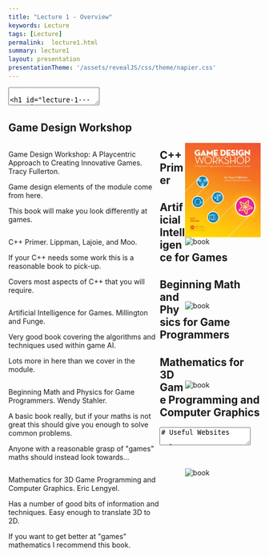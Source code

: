 ```yaml
---
title: "Lecture 1 - Overview"
keywords: Lecture
tags: [Lecture]
permalink:  lecture1.html
summary: lecture1
layout: presentation
presentationTheme: '/assets/revealJS/css/theme/napier.css' 
---
```


<section data-markdown data-separator="^\n---\n$" data-separator-vertical="^\n--\n$">
<textarea data-template>

# Lecture 1 - Overview
### SET09121 Games Engineering
### Welcome

<br><br>
Thomas Methven
<br>
(Original material by Kevin Chalmers and Sam Serrels)

School of Computing. Edinburgh Napier University

---

# What is Games Engineering
![Wikipedia for Engineering](assets/images/engineering.png)


* Engineering is design, building and use of engines. <!-- .element: class="fragment" -->
* Games Engineering is the application of this to video games - we are going to design, build and use an engine to make a game. <!-- .element: class="fragment" -->
* Many technical members of a games development team are called engineers. <!-- .element: class="fragment" -->
* We are using the same analogies that are applied to software engineers. <!-- .element: class="fragment" -->
* This module will focus on the development of a game engine <!-- .element: class="fragment" -->
 * Entity management, physics system, AI, other management functionality. <!-- .element: class="fragment" -->

---

# Module Aims


* Gain experience in games development, particularly the technical aspects of games development. <!-- .element: class="fragment" -->


* Examine the technical aspects of games and break these down to understand how games work. <!-- .element: class="fragment" -->


* Put together a basic game engine for 2D games. <!-- .element: class="fragment" -->


* Examine some of the fundamental technologies used in games development, such as artificial intelligence and physics. <!-- .element: class="fragment" -->

---

# Why Not Just Use Unity/Unreal?

* Because some people need to make Unity/Unreal! <!-- .element: class="fragment" -->

* No, really. Engine teams are still a huge employment area <!-- .element: class="fragment" -->

* Unity has an office in Edinburgh now! <!-- .element: class="fragment" -->

* It's important for everyone to understand how engines work <!-- .element: class="fragment" -->

* It will help you even if you use a pre-made engine <!-- .element: class="fragment" -->

---

# Learning Outcomes


- LO1: **Design, develop and evaluate** a games engine through *robust software engineering techniques* 

- LO2: **Examine and evaluate** modern software *development, deployment, and testing procedures*.

- LO3: **Examine game design principles and procedures** 

- LO4: **Demonstrate a working knowledge** of the *technical components of a games engine* 


---

## Teaching and Assessment


---

# Structure – Lectures

- Two one-hour lectures a week.  <!-- .element: class="fragment" -->
    - Monday @ 2pm in D02  
    - Tuesday @ 3pm in D02.  
- Attendance at both lectures is mandatory - this is not a repeat lecture.  <!-- .element: class="fragment" -->
- Lectures will cover:  <!-- .element: class="fragment" -->
    - Game design concepts. 
    - Software engineering for games.  
    - Game technology.
    - How our game engine works.


---

# Structure – Practical Sessions

- Two-hour practical session. <!-- .element: class="fragment" -->
    - Monday @ 4pm (straight after the lectures)
- Practicals take place in D02. Bring your laptop or use the lab PCs. <!-- .element: class="fragment" -->
- Labs will help you develop the engine you need to use for the coursework. <!-- .element: class="fragment" -->
    - 2D development with SFML.
    - Physics with Box2D.
    - Management infrastructure for the engine.
- You need to do these practicals and keep up – they form the basis of the coursework submission. <!-- .element: class="fragment" -->


---

# Coursework

- Out Next Week (hopefully)!

- Develop a game using the game engine.
    - **You cannot use one of our samples and just change the graphics**, or likewise with samples for SFML, Box2D, etc. – this will be a **FAIL**!

- You will work with a partner, think who you might want to work with.

- Coursework has four submissions.
    - [Week ~4:] Game pitch presentation.
    - [Week ~7:] Game design document.
    - [Week ~13:] Implementation and report.
    - [Week ~13:] Demo and peer assessment.


---

# Support and Assessment

| **Learning Outcome** | **Supported By** | **Assessed In** |
| --- | --- |--- |
| LO1: Design, develop and evaluate a games engine through robust software engineering techniques. | Lectures, Practicals | Coursework |
| LO2: Examine and evaluate modern software development, deployment, and testing procedures. | Lectures, Practicals | Coursework |
| LO3: Examine game design principles and procedures. | Lectures| Coursework |
| LO4: Demonstrate a working knowledge of the technical components of a games engine. | Practicals | Coursework |


---

# Work Plan

- We know every lecturer says it, but if you took Programming Fundamentals, Computer Graphics, or Physics, you will know we mean it.
- You __**WILL**__ have to work around 14 hours per week on the module.
    - 4 hours of contact (lectures and practicals).
    - 10 hours of self-study.
- The coursework requires working in pairs which will require some organisation outside class time.
    - Use Discord/Slack/Whatsapp to communicate (make sure you book regular meetings).
- Keep up with the practical work!  There is one every week.
    - There is no reading week so we will not be pausing.  The practicals build the engine you need.  Falling behind one week means trying to catch up the next!


---

# Video

- This is an example of a previous project!
<br><br>
<iframe width="560" height="315" src="https://www.youtube.com/embed/3_m0fZHJiI8" frameborder="0" allow="accelerometer; autoplay; encrypted-media; gyroscope; picture-in-picture" allowfullscreen></iframe>


--


## Module Outline


---

# Focus of the Module

- **Game design:** Initially we will focus on basic design ideas and show how we can use these to engineer our game.
- **Software modelling:** Applying common modelling techniques to games development.
- **Game mechanics:** Developing the underlying rules and procedure for our game (AI, physics, etc.).
- **Software development:** Programming our design, model, and mechanics to produce a working game.
- **Playing games:** Yes, you will have to play games.  However, you will start to analyse games more closely and understand more about what is happening within them.


---

# Not the Focus of the Module

- **Introduction to C++ programming:** If you do not have experience with C++ then get a book to learn the basics quickly.  We will cover some concepts, but not the basics.
- **Object-orientation:** We will refresh the basics in the context of C++ and games development, but if you require more knowledge then you are recommended to get a book.  You will likely learn more about object-orientation in this module by doing the work provided.
- **Graphics and sound creation:** Although some websites will be pointed to, you are generally expected to find or produce your own content. 


---

# Lecture Series – Part 1

- Overview.
- Workflow and repository management.
- Formal elements of games.
- Systems dynamics.
- Game entities and entity management.
- Object-orientation in C++.
- Game design documents.
- Design patterns for games.
- Memory and resource management.
- Game engine architecture and operation.
- 2D physics overview.


---

# Lecture Series – Part 2

- AI in games.
- Pathfinding.
- Steering behaviours.
- State machines.
- Decision trees.
- QA and TRC.
- Game testing.
- Performance testing.
- Performance optimisation.
- Basic networking principles.
- Scripting.
- Review.


---

# Practical Lab Series

- Git Workflow and CMake.
- Introduction to SFML.  **Pong**.
- Entity Management.  **Space Invaders**.
- Tile Engine 1.  **Maze game**.
- Tile Engine 2.  **PacMan**.
- Physics and Resource Management.
- AI: Steering Behaviours and Pathfinding.
- AI: Behaviour via State Machines and Decision Trees.
- Deployment and Testing.
- Performance Optimisation.
- Networking.
- Scripting.


---

## Recommended Reading

</textarea>
</section>

<section>
  <h1>Game Design Workshop</h1>
  <div style="float: left; width:60%">
    <p>Game Design Workshop: A Playcentric Approach to Creating Innovative Games.  Tracy Fullerton.</p>
    <p>Game design elements of the module come from here.</p>
    <p>This book will make you look differently at games.</p>
  </div>
  <div>
    <img src="assets/images/gdw_book.jpg" alt="book" style="float: right; width:30%">
  </div>
</section>

<section>
  <h1>C++ Primer</h1>
  <div style="float: left; width:60%">
    <p>C++ Primer.  Lippman, Lajoie, and Moo.</p>
    <p>If your C++ needs some work this is a reasonable book to pick-up.</p>
    <p>Covers most aspects of C++ that you will require.</p>
  </div>
  <div>
    <img src="assets/images/cpp_primer_book.jpg" alt="book" style="float: right;  width:30%">
  </div>
</section>

<section>
  <h1>Artificial Intelligence for Games</h1>
  <div style="float: left; width:60%">
    <p>Artificial Intelligence for Games. Millington and Funge.</p>
    <p>Very good book covering the algorithms and techniques used within game AI.</p>
    <p>Lots more in here than we cover in the module.</p>
  </div>
  <div>
    <img src="assets/images/ai_book.jpg" alt="book" style="float: right;  width:30%">
  </div>
</section>

<section>
  <h1>Beginning Math and Physics for Game Programmers</h1>
  <div style="float: left; width:60%">
    <p>Beginning Math and Physics for Game Programmers.  Wendy Stahler.</p>
    <p>A basic book really, but if your maths is not great this should give you enough to solve common problems.</p>
    <p>Anyone with a reasonable grasp of "games" maths should instead look towards...</p>
  </div>
  <div>
    <img src="assets/images/basic_math_book.jpg" alt="book" style="float: right;  width:30%">
  </div>
</section>

<section>
  <h1>Mathematics for 3D Game Programming and Computer Graphics</h1>
  <div style="float: left; width:60%">
    <p>Mathematics for 3D Game Programming and Computer Graphics. Eric Lengyel.</p>
    <p>Has a number of good bits of information and techniques. Easy enough to translate 3D to 2D.</p>
    <p>If you want to get better at "games" mathematics I recommend this book.</p>
  </div>
  <div>
    <img src="assets/images/hard_math_book.jpg" alt="book" style="float: right;  width:30%">
  </div>
</section>

<section data-markdown data-separator="^\n---\n$" data-separator-vertical="^\n--\n$">
<textarea data-template>
# Useful Websites

- **SFML:** https://www.sfml-dev.org

     SFML provides our graphics system for our game engine.  You will need to use this resource when working with SFML.

- **Box2D:** http://box2d.org

     Box2D provides the physics system for our game engine.  Again, you will need to use this resource when working with Box2D.

- **C++ Resources Network:** http://www.cplusplus.com

     The goto place for C++

- **Game Programming Patterns:** http://gameprogrammingpatterns.com

     Want to know more about the patterns we use and other patterns useful for games?  This website provides a number of examples.



---


# Contacting the Module Team

### Contact details:

MY  EMAIL 

**T.Methven@Napier.ac.uk**


- The best time to ask for help is during the practical sessions.
- Try and complete the practical before the class and then ask questions during the lab time.
- In other words: make sure you work on this outside the assigned time!


---

# And finally...
		
- I hope you have fun during the module.
- The module has been designed to be challenging but with effort everyone can succeed.
- We brought this back as we thought it was fundamental for the Games Development students.
- But for everyone else we hope you will learn:
    - How games work and how you can put them together.
    - How to do software engineering properly (from Kevin, Tom and Sam's point of view!)

		

</textarea>
</section>